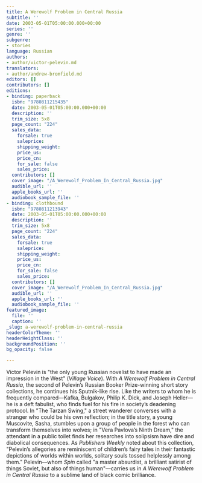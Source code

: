 ```yaml
---
title: A Werewolf Problem in Central Russia
subtitle: ''
date: 2003-05-01T05:00:00.000+00:00
series: ''
genre: ''
subgenre:
- stories
language: Russian
authors:
- author/victor-pelevin.md
translators:
- author/andrew-bromfield.md
editors: []
contributors: []
editions:
- binding: paperback
  isbn: "9780811215435"
  date: 2003-05-01T05:00:00.000+00:00
  description: ''
  trim_size: 5x8
  page_count: "224"
  sales_data:
    forsale: true
    saleprice: 
    shipping_weight: 
    price_us: 
    price_cn: 
    for_sale: false
    sales_price: 
  contributors: []
  cover_image: "/A_Werewolf_Problem_In_Central_Russia.jpg"
  audible_url: ''
  apple_books_url: ''
  audiobook_sample_file: ''
- binding: clothbound
  isbn: "9780811213943"
  date: 2003-05-01T05:00:00.000+00:00
  description: ''
  trim_size: 5x8
  page_count: "224"
  sales_data:
    forsale: true
    saleprice: 
    shipping_weight: 
    price_us: 
    price_cn: 
    for_sale: false
    sales_price: 
  contributors: []
  cover_image: "/A_Werewolf_Problem_In_Central_Russia.jpg"
  audible_url: ''
  apple_books_url: ''
  audiobook_sample_file: ''
featured_image:
  file: ''
  caption: ''
_slug: a-werewolf-problem-in-central-russia
headerColorTheme: ''
headerHeightClass: ''
backgroundPosition: ''
bg_opacity: false

---
```

Victor Pelevin is "the only young Russian novelist to have made an impression in the West" (_Village Voice_). With _A Werewolf Problem in Central Russia_, the second of Pelevin’s Russian Booker Prize-winning short story collections, he continues his Sputnik-like rise. Like the writers to whom he is frequently compared––Kafka, Bulgakov, Philip K. Dick, and Joseph Heller––he is a deft fabulist, who finds fuel for his fire in society’s deadening protocol. In "The Tarzan Swing," a street wanderer converses with a stranger who could be his own reflection; in the title story, a young Muscovite, Sasha, stumbles upon a group of people in the forest who can transform themselves into wolves; in "Vera Pavlova’s Ninth Dream," the attendant in a public toilet finds her researches into solipsism have dire and diabolical consequences. As _Publishers Weekly_ noted about this collection, "Pelevin’s allegories are reminiscent of children’s fairy tales in their fantastic depictions of worlds within worlds, solitary souls tossed helplessly among them." Pelevin––whom _Spin_ called "a master absurdist, a brilliant satirist of things Soviet, but also of things human"––carries us in _A Werewolf Problem in Central Russia_ to a sublime land of black comic brilliance.